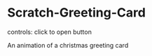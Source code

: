 # Scratch-Greeting-Card

controls: 
click to open button

An animation of a christmas greeting card
